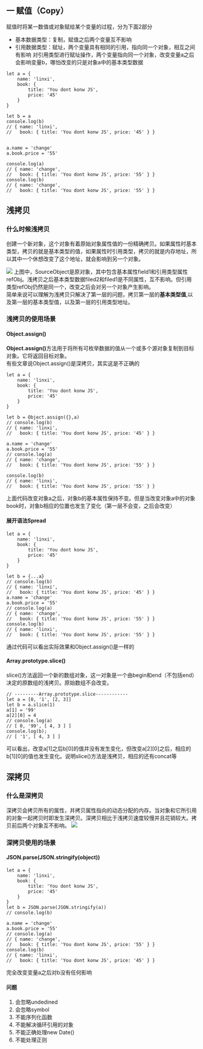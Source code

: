 ## 一 赋值（Copy）
赋值时将某一数值或对象赋给某个变量的过程，分为下面2部分
- 基本数据类型：复制，赋值之后两个变量互不影响
- 引用数据类型：赋址，两个变量具有相同的引用，指向同一个对象，相互之间有影响
对引用类型进行赋址操作，两个变量指向同一个对象，改变变量a之后会影响变量b，哪怕改变的只是对象a中的基本类型数据
```
let a = {
    name: 'linxi',
    book: {
        title: 'You dont konw JS',
        price: '45'
    }
}

let b = a
console.log(b)
// { name: 'linxi',
//   book: { title: 'You dont konw JS', price: '45' } }


a.name = 'change'
a.book.price = '55'

console.log(a)
// { name: 'change',
//   book: { title: 'You dont konw JS', price: '55' } }
console.log(b)
// { name: 'change',
//   book: { title: 'You dont konw JS', price: '55' } }
```
## 浅拷贝
### 什么时候浅拷贝
创建一个新对象，这个对象有着原始对象属性值的一份精确拷贝。如果属性时基本类型，拷贝的就是基本类型的值，如果属性时引用类型，拷贝的就是内存地址，所以其中一个休想改变了这个地址，就会影响到另一个对象。

<img src="https://camo.githubusercontent.com/cdfefe419e4d8c60daca9a61542756ebed040c6f/687474703a2f2f7374617469632e6f736368696e612e6e65742f75706c6f6164732f73706163652f323031342f303330382f3134303432345f466770625f3934313630352e706e67">
上图中，SourceObject是原对象，其中包含基本属性field1和引用类型属性refObj。浅拷贝之后基本类型数据filed2和filed1是不同属性，互不影响。但引用类型refObj仍然是同一个，改变之后会对另一个对象产生影响。<br>
简单来说可以理解为浅拷贝只解决了第一层的问题，拷贝第一层的<b>基本类型值</b>,以及第一层的基本类型值，以及第一层的引用类型地址。

### 浅拷贝的使用场景
#### Object.assign()
<b>Object.assign()</b>方法用于将所有可枚举数据的值从一个或多个源对象复制到目标对象。它将返回目标对象。<br>
有些文章说Object.assign()是深拷贝，其实这是不正确的

```
let a = {
    name: 'linxi',
    book: {
        title: 'You dont konw JS',
        price: '45'
    }
}

let b = Object.assign({},a)
// console.log(b)
// { name: 'linxi',
//   book: { title: 'You dont konw JS', price: '45' } }

a.name = 'change'
a.book.price = '55'
// console.log(a)
// { name: 'change',
//   book: { title: 'You dont konw JS', price: '55' } }

console.log(b)
// { name: 'linxi',
//   book: { title: 'You dont konw JS', price: '55' } }
```
上面代码改变对象a之后，对象b的基本属性保持不变。但是当改变对象a中的对象book时，对象b相应的位置也发生了变化（第一层不会变，之后会改变）

#### 展开语法<b>Spread</b>
```
let a = {
    name: 'linxi',
    book: {
        title: 'You dont konw JS',
        price: '45'
    }
}

let b = {...a}
// console.log(b)
// { name: 'linxi',
//   book: { title: 'You dont konw JS', price: '45' } }
a.name = 'change'
a.book.price = '55'
// console.log(a)
// { name: 'change',
//   book: { title: 'You dont konw JS', price: '55' } }
console.log(b)
// { name: 'linxi',
//   book: { title: 'You dont konw JS', price: '55' } }
```
通过代码可以看出实际效果和Object.assign()是一样的
#### Array.prototype.slice()
slice()方法返回一个新的数组对象，这一对象是一个由begin和end（不包括end）决定的原数组的浅拷贝。原始数组不会改变。
```
// ---------Array.prototype.slice------------
let a = [0, '1', [2, 3]]
let b = a.slice(1)
a[1] = '99'
a[2][0] = 4
// console.log(a)
// [ 0, '99', [ 4, 3 ] ]
console.log(b);
// [ '1', [ 4, 3 ] ]
```
可以看出，改变a[1]之后b[0]的值并没有发生变化，但改变a[2][0]之后，相应的b[1][0]的值也发生变化。说明slice()方法是浅拷贝，相应的还有concat等
## 深拷贝
### 什么是深拷贝
深拷贝会拷贝所有的属性，并拷贝属性指向的动态分配的内存。当对象和它所引用的对象一起拷贝时即发生深拷贝。深拷贝相比于浅拷贝速度较慢并且花销较大。拷贝前后两个对象互不影响。
<img src="https://camo.githubusercontent.com/ba45e539b1d4dc634d96b5ed4b4fb8a6f7e44703/687474703a2f2f7374617469632e6f736368696e612e6e65742f75706c6f6164732f73706163652f323031342f303330382f3134313531355f4934356d5f3934313630352e706e67">
### 深拷贝使用的场景
#### JSON.parse(JSON.stringify(object))
```
let a = {
    name: 'linxi',
    book: {
        title: 'You dont konw JS',
        price: '45'
    }
}
let b = JSON.parse(JSON.stringify(a))
// console.log(b)

a.name = 'change'
a.book.price = '55'
// console.log(a)
// { name: 'change',
//   book: { title: 'You dont konw JS', price: '55' } }
console.log(b)
// { name: 'linxi',
//   book: { title: 'You dont konw JS', price: '45' } }
```
完全改变变量a之后对b没有任何影响
#### 问题
1. 会忽略undedined 
2. 会忽略symbol
3. 不能序列化函数
4. 不能解决循环引用的对象
5. 不能正确处理new Date()
6. 不能处理正则